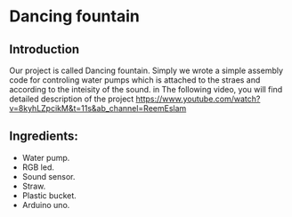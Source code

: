 # Dancing fountain
## Introduction
Our project is called Dancing fountain. Simply we wrote a simple assembly code for controling water pumps which is attached to the straes and according to the inteisity of the sound.
in The following video, you will find detailed description of the project
https://www.youtube.com/watch?v=8kyhLZpcikM&t=11s&ab_channel=ReemEslam
## Ingredients:
- Water pump.
- RGB led.
- Sound sensor.
- Straw.
- Plastic bucket.
- Arduino uno.
